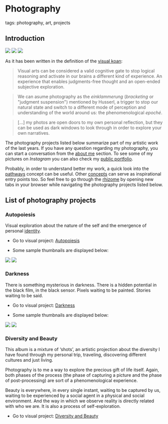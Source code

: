 # Photography

tags: photography, art, projects

## Introduction


![](../../0x/d323d5952af08f18e80037b473c96742)
![](../../0x/6bafad4ea365e61dd883035802f184a5)
![](../../0x/0ac6c94976f75e4654998f1dd65f8507)

As it has been written in the definition of the [visual koan](../concepts/visual_koan.md):

> Visual arts can be considered a valid cognitive gate to stop logical reasoning and activate in our brains a different kind of experience. An experience that enables judgments-free thought and an open-ended subjective exploration. 

> We can asume photography as the *einklammerung* (*bracketing* or "judgment suspension") mentioned by Husserl, a trigger to stop our natural state and switch to a different mode of perception and understanding of the world around us: the phenomenological *epoché*.

> [...] my photos are open doors to my own personal reflection, but they can be used as dark windows to look through in order to explore your own narratives.

The photography projects listed below summarize part of my artistic work of the last years. If you have any question regarding my photography, you can start a conversation from the [about me](../../about.md) section. To see some of my pictures on *Instagram* you can also check my [public portfolio](https://www.instagram.com/xmunch/).

Probably, in order to understand better my work, a quick look into the [pathways](../concepts/pathways.md) concept can be useful. Other [concepts](../concepts.md) can serve as inspirational entry points too. So feel free to go through the [rhizome](../concepts/rhizome.md) by opening new tabs in your browser while navigating the photography projects listed below.


## List of photography projects

### Autopoiesis

Visual exploration about the nature of the self and the emergence of personal [identity](../concepts/identity.md).

* Go to visual project: [Autopoiesis](photography/autopoiesis.md)

* Some sample thumbnails are displayed below:

![](../../0x/6b2eba195da684014d91651895bb924f)
![](../../0x/3dc4387f5fa2bd2ed6cabd1ecd808af3)

### Darkness

There is something mysterious in darkness. There is a hidden potential in the black film, in the black sensor. Pixels waiting to be painted. Stories waiting to be said.

* Go to visual project: [Darkness](photography/darkness.md)

* Some sample thumbnails are displayed below:

![](../../0x/7e0a0592484f8e2aad28d4d22356d117)
![](../../0x/9b4d32a4686df2da745df9510304bf46)


### Diversity and Beauty

This album is a mixture of ‘shots’, an artistic projection about the diversity I have found through my personal trip, traveling, discovering different cultures and just living.

Photography is to me a way to explore the precious gift of life itself. Again, both phases of the process (the phase of capturing a picture and the phase of post-processing) are sort of a phenomenological experience.

Beauty is everywhere, in every single instant, waiting to be captured by us, waiting to be experienced by a social agent in a physical and social environment. And the way in which we observe reality is directly related with who we are. It is also a process of self-exploration.


* Go to visual project: [Diversity and Beauty](https://www.flickr.com/photos/xmunch/)



